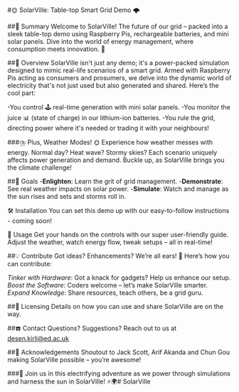 #🌞 SolarVille: Table-top Smart Grid Demo 🌩️

##📄 Summary
Welcome to SolarVille! The future of our grid  – packed into a sleek table-top demo using Raspberry Pis, rechargeable batteries, and mini solar panels. Dive into the world of energy management, where consumption meets innovation. 🚀

##🤖 Overview
SolarVille isn't just any demo; it's a power-packed simulation designed to mimic real-life scenarios of a smart grid. Armed with Raspberry Pis acting as consumers and prosumers, we delve into the dynamic world of electricity that's not just used but also generated and shared. Here’s the cool part:

-You control 🕹️ real-time generation with mini solar panels.
-You monitor the juice 📊 (state of charge) in our lithium-ion batteries.
-You rule the grid, directing power where it's needed or trading it with your neighbours!

###⛈️ Plus, Weather Modes! 🌞
Experience how weather messes with energy. Normal day? Heat wave? Stormy skies? Each scenario uniquely affects power generation and demand. Buckle up, as SolarVille brings you the climate challenge!

##🎯 Goals
-**Enlighten**: Learn the grit of grid management.
-**Demonstrate**: See real weather impacts on solar power.
-**Simulate**: Watch and manage as the sun rises and sets and storms roll in.

🛠️ Installation
You can set this demo up with our easy-to-follow instructions - coming soon!

🔄 Usage
Get your hands on the controls with our super user-friendly guide. Adjust the weather, watch energy flow, tweak setups – all in real-time!

##💡 Contribute
Got ideas? Enhancements? We’re all ears! 💬 Here’s how you can contribute:

*Tinker with Hardware*: Got a knack for gadgets? Help us enhance our setup.
*Boost the Software*: Coders welcome – let’s make SolarVille smarter.
*Expand Knowledge*: Share resources, teach others, be a grid guru.

##📜 Licensing
Details on how you can use and share SolarVille are on the way.

##☎️ Contact
Questions? Suggestions? Reach out to us at desen.kirli@ed.ac.uk

##🙌 Acknowledgements
Shoutout to Jack Scott, Arif Akanda and Chun Gou making SolarVille possible – you’re awesome!

###🚀 Join us in this electrifying adventure as we power through simulations and harness the sun in SolarVille! ⚡🌍# SolarVille
